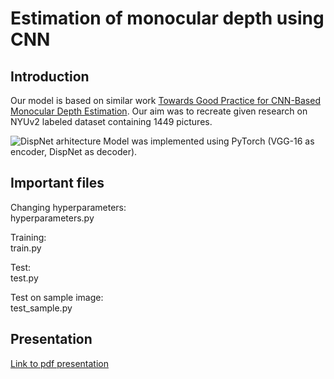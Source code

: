 # Estimation of monocular depth using CNN

## Introduction

Our model is based on similar work [Towards Good Practice for CNN-Based Monocular Depth Estimation](https://openaccess.thecvf.com/content_WACV_2020/papers/Fang_Towards_Good_Practice_for_CNN-Based_Monocular_Depth_Estimation_WACV_2020_paper.pdf). Our aim was to recreate given research on NYUv2 labeled dataset containing 1449 pictures.

![DispNet arhitecture](https://i.ibb.co/DRrzWXK/Annotation-2021-08-07-191841.png)
Model was implemented using PyTorch (VGG-16 as encoder, DispNet as decoder).

## Important files
Changing hyperparameters: <br />
hyperparameters.py

Training: <br />
train.py

Test: <br />
test.py

Test on sample image: <br />
test_sample.py

## Presentation
[Link to pdf presentation](https://github.com/m-grbic/psiml7/blob/main/Monocular%20Depth%20Estimation.pdf)

